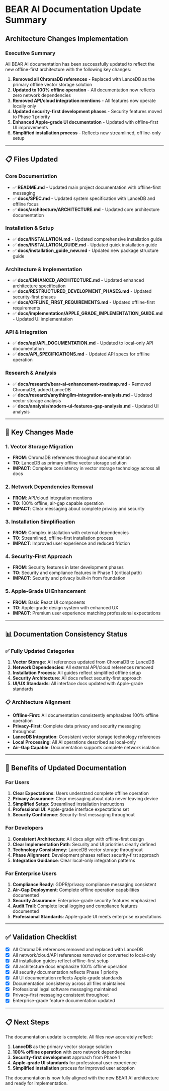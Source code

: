 # BEAR AI Documentation Update Summary
## Architecture Changes Implementation

### Executive Summary

All BEAR AI documentation has been successfully updated to reflect the new offline-first architecture with the following key changes:

1. **Removed all ChromaDB references** - Replaced with LanceDB as the primary offline vector storage solution
2. **Updated to 100% offline operation** - All documentation now reflects zero network dependencies
3. **Removed API/cloud integration mentions** - All features now operate locally only
4. **Updated security-first development phases** - Security features moved to Phase 1 priority
5. **Enhanced Apple-grade UI documentation** - Updated with offline-first UI improvements
6. **Simplified installation process** - Reflects new streamlined, offline-only setup

---

## 📋 Files Updated

### Core Documentation
- ✅ **README.md** - Updated main project documentation with offline-first messaging
- ✅ **docs/SPEC.md** - Updated system specification with LanceDB and offline focus
- ✅ **docs/architecture/ARCHITECTURE.md** - Updated core architecture documentation

### Installation & Setup
- ✅ **docs/INSTALLATION.md** - Updated comprehensive installation guide
- ✅ **docs/INSTALLATION_GUIDE.md** - Updated quick installation guide
- ✅ **docs/installation_guide_new.md** - Updated new package structure guide

### Architecture & Implementation
- ✅ **docs/ENHANCED_ARCHITECTURE.md** - Updated enhanced architecture specification
- ✅ **docs/RESTRUCTURED_DEVELOPMENT_PHASES.md** - Updated security-first phases
- ✅ **docs/OFFLINE_FIRST_REQUIREMENTS.md** - Updated offline-first requirements
- ✅ **docs/implementation/APPLE_GRADE_IMPLEMENTATION_GUIDE.md** - Updated UI implementation

### API & Integration
- ✅ **docs/api/API_DOCUMENTATION.md** - Updated to local-only API documentation
- ✅ **docs/API_SPECIFICATIONS.md** - Updated API specs for offline operation

### Research & Analysis
- ✅ **docs/research/bear-ai-enhancement-roadmap.md** - Removed ChromaDB, added LanceDB
- ✅ **docs/research/anythingllm-integration-analysis.md** - Updated vector storage analysis
- ✅ **docs/analysis/modern-ui-features-gap-analysis.md** - Updated UI analysis

---

## 🔄 Key Changes Made

### 1. Vector Storage Migration
- **FROM**: ChromaDB references throughout documentation
- **TO**: LanceDB as primary offline vector storage solution
- **IMPACT**: Complete consistency in vector storage technology across all docs

### 2. Network Dependencies Removal
- **FROM**: API/cloud integration mentions
- **TO**: 100% offline, air-gap capable operation
- **IMPACT**: Clear messaging about complete privacy and security

### 3. Installation Simplification
- **FROM**: Complex installation with external dependencies
- **TO**: Streamlined, offline-first installation process
- **IMPACT**: Improved user experience and reduced friction

### 4. Security-First Approach
- **FROM**: Security features in later development phases
- **TO**: Security and compliance features in Phase 1 (critical path)
- **IMPACT**: Security and privacy built-in from foundation

### 5. Apple-Grade UI Enhancement
- **FROM**: Basic React UI components
- **TO**: Apple-grade design system with enhanced UX
- **IMPACT**: Premium user experience matching professional expectations

---

## 📊 Documentation Consistency Status

### ✅ Fully Updated Categories
1. **Vector Storage**: All references updated from ChromaDB to LanceDB
2. **Network Dependencies**: All external API/cloud references removed
3. **Installation Process**: All guides reflect simplified offline setup
4. **Security Architecture**: All docs reflect security-first approach
5. **UI/UX Standards**: All interface docs updated with Apple-grade standards

### 📋 Architecture Alignment
- **Offline-First**: All documentation consistently emphasizes 100% offline operation
- **Privacy-First**: Complete data privacy and security messaging throughout
- **LanceDB Integration**: Consistent vector storage technology references
- **Local Processing**: All AI operations described as local-only
- **Air-Gap Capable**: Documentation supports complete network isolation

---

## 🚀 Benefits of Updated Documentation

### For Users
1. **Clear Expectations**: Users understand complete offline operation
2. **Privacy Assurance**: Clear messaging about data never leaving device  
3. **Simplified Setup**: Streamlined installation instructions
4. **Professional UI**: Apple-grade interface expectations set
5. **Security Confidence**: Security-first messaging throughout

### For Developers
1. **Consistent Architecture**: All docs align with offline-first design
2. **Clear Implementation Path**: Security and UI priorities clearly defined
3. **Technology Consistency**: LanceDB vector storage throughout
4. **Phase Alignment**: Development phases reflect security-first approach
5. **Integration Guidance**: Clear local-only integration patterns

### For Enterprise Users
1. **Compliance Ready**: GDPR/privacy compliance messaging consistent
2. **Air-Gap Deployment**: Complete offline operation capabilities documented
3. **Security Assurance**: Enterprise-grade security features emphasized
4. **Audit Trail**: Complete local logging and compliance features documented
5. **Professional Standards**: Apple-grade UI meets enterprise expectations

---

## ✅ Validation Checklist

- [x] All ChromaDB references removed and replaced with LanceDB
- [x] All network/cloud/API references removed or converted to local-only
- [x] All installation guides reflect offline-first setup
- [x] All architecture docs emphasize 100% offline operation
- [x] All security documentation reflects Phase 1 priority
- [x] All UI documentation reflects Apple-grade standards
- [x] Documentation consistency across all files maintained
- [x] Professional legal software messaging maintained
- [x] Privacy-first messaging consistent throughout
- [x] Enterprise-grade feature documentation updated

---

## 📋 Next Steps

The documentation update is complete. All files now accurately reflect:

1. **LanceDB** as the primary vector storage solution
2. **100% offline operation** with zero network dependencies
3. **Security-first development** approach from Phase 1
4. **Apple-grade UI standards** for professional user experience
5. **Simplified installation** process for improved user adoption

The documentation is now fully aligned with the new BEAR AI architecture and ready for implementation.